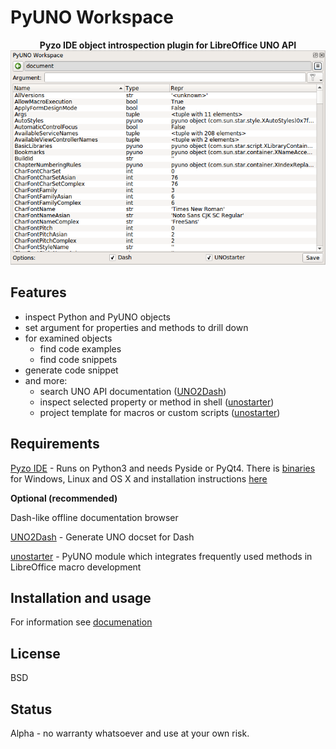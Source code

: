 # PyUNO Workspace

<p align="center">
    <b>Pyzo IDE object introspection plugin for LibreOffice UNO API</b>
    <img src="/images/workspace.png">
</p>

 
## Features

* inspect Python and PyUNO objects
* set argument for properties and methods to drill down
* for examined objects
  * find code examples
  * find code snippets
* generate code snippet
* and more:
  * search UNO API documentation ([UNO2Dash](https://github.com/kelsa-pi/UNO2Dash))
  * inspect selected property or method in shell ([unostarter](https://github.com/kelsa-pi/unostarter))
  * project template for macros or custom scripts ([unostarter](https://github.com/kelsa-pi/unostarter))


## Requirements

[Pyzo IDE](https://github.com/pyzo/pyzo) - Runs on Python3 and needs Pyside or PyQt4. There is [binaries](http://www.pyzo.org/start.html) for Windows, Linux and OS X and installation instructions [here](http://www.pyzo.org/install.html#install) 

**Optional (recommended)**

Dash-like offline documentation browser

[UNO2Dash](https://github.com/kelsa-pi/UNO2Dash) - Generate UNO docset for Dash 

[unostarter](https://github.com/kelsa-pi/unostarter) - PyUNO module which integrates frequently used methods in LibreOffice macro development 


## Installation and usage

For information see [documenation](https://github.com/kelsa-pi/PyUNO_Workspace/wiki) 

## License
BSD

## Status
Alpha - no warranty whatsoever and use at your own risk.

